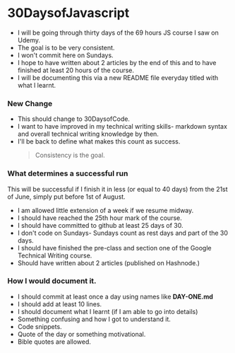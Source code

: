 # 30DaysofJavascript

- I will be going through thirty days of the 69 hours JS course I saw on Udemy.
- The goal is to be very consistent.
- I won't commit here on Sundays.
- I hope to have written about 2 articles by the end of this and to have finished at least 20 hours of the course.
- I will be documenting this via a new README file everyday titled with what I learnt.

### New Change

- This should change to 30DaysofCode.
- I want to have improved in my technical writing skills- markdown syntax and overall technical writing knowledge by then.
- I'll be back to define what makes this count as success.
  > Consistency is the goal.

### What determines a successful run

This will be successful if I finish it in less (or equal to 40 days) from the 21st of June, simply put before 1st of August.

- I am allowed little extension of a week if we resume midway.
- I should have reached the 25th hour mark of the course.
- I should have committed to github at least 25 days of 30.
- I don't code on Sundays- Sundays count as rest days and part of the 30 days.
- I should have finished the pre-class and section one of the Google Technical Writing course.
- Should have written about 2 articles (published on Hashnode.)

### How I would document it.

- I should commit at least once a day using names like **DAY-ONE.md**
- I should add at least 10 lines.
- I should document what I learnt (if I am able to go into details)
- Something confusing and how I got to understand it.
- Code snippets.
- Quote of the day or something motivational.
- Bible quotes are allowed.

<!-- **TEMPLATES**

# DAY XYZ: _A Suitable Title_

> "Opening quotes
> Opening quotes
> Opening quotes
> Opening quotes"

## What I want to have accomplished by the end of the day

-
-
-

## WHAT I HAVE DONE

#### Session One

#### Session Two

#### Session Three

#### Session Four

## PROBLEMS

1 Problem

- Solution

## EXTRAS

#### Remarks

#### Quotes

#### Jokes

#### Rating -->
